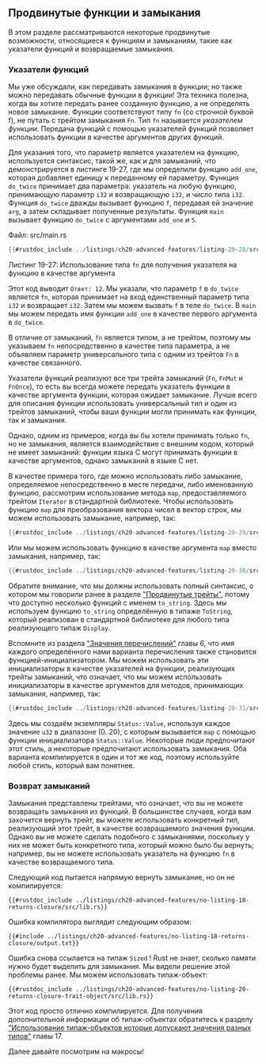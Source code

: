 ## Продвинутые функции и замыкания

В этом разделе рассматриваются некоторые продвинутые возможности, относящиеся к функциям и замыканиям, такие как указатели функций и возвращаемые замыкания.

### Указатели функций

Мы уже обсуждали, как передавать замыкания в функции; но также можно передавать обычные функции в функции! Эта техника полезна, когда вы хотите передать ранее созданную функцию, а не определять новое замыкание. Функции соответствуют типу `fn` (со строчной буквой f), не путать с трейтом замыкания `Fn`. Тип `fn` называется *указателем функции*. Передача функций с помощью указателей функций позволяет использовать функции в качестве аргументов других функций.

Для указания того, что параметр является указателем на функцию, используется синтаксис, такой же, как и для замыканий, что демонстрируется в листинге 19-27, где мы определили функцию `add_one`, которая добавляет единицу к переданному ей параметру. Функция `do_twice` принимает два параметра: указатель на любую функцию, принимающую параметр `i32` и возвращающую `i32`, и число типа `i32`. Функция `do_twice` дважды вызывает функцию `f`, передавая ей значение `arg`, а затем складывает полученные результаты. Функция `main` вызывает функцию `do_twice` с аргументами `add_one` и `5`.

<span class="filename">Файл: src/main.rs</span>

```rust
{{#rustdoc_include ../listings/ch20-advanced-features/listing-20-28/src/main.rs}}
```

<span class="caption">Листинг 19-27: Использование типа <code>fn</code> для получения указателя на функцию в качестве аргумента</span>

Этот код выводит `Ответ: 12`. Мы указали, что параметр `f` в `do_twice` является `fn`, которая принимает на вход единственный параметр типа `i32` и возвращает `i32`. Затем мы можем вызвать `f` в теле `do_twice`. В `main` мы можем передать имя функции `add_one` в качестве первого аргумента в `do_twice`.

В отличие от замыканий, `fn` является типом, а не трейтом, поэтому мы указываем `fn` непосредственно в качестве типа параметра, а не объявляем параметр универсального типа с одним из трейтов `Fn` в качестве связанного.

Указатели функций реализуют все три трейта замыканий (`Fn`, `FnMut` и `FnOnce`), то есть вы всегда можете передать указатель функции в качестве аргумента функции, которая ожидает замыкание. Лучше всего для описания функции использовать универсальный тип и один из трейтов замыканий, чтобы ваши функции могли принимать как функции, так и замыкания.

Однако, одним из примеров, когда вы бы хотели принимать только `fn`, но не замыкания, является взаимодействие с внешним кодом, который не имеет замыканий: функции языка C могут принимать функции в качестве аргументов, однако замыканий в языке C нет.

В качестве примера того, где можно использовать либо замыкание, определяемое непосредственно в месте передачи, либо именованную функцию, рассмотрим использование метода `map`, предоставляемого трейтом `Iterator` в стандартной библиотеке. Чтобы использовать функцию `map` для преобразования вектора чисел в вектор строк, мы можем использовать замыкание, например, так:

```rust
{{#rustdoc_include ../listings/ch20-advanced-features/listing-20-29/src/main.rs:here}}
```

Или мы можем использовать функцию в качестве аргумента `map` вместо замыкания, например, так:

```rust
{{#rustdoc_include ../listings/ch20-advanced-features/listing-20-30/src/main.rs:here}}
```

Обратите внимание, что мы должны использовать полный синтаксис, о котором мы говорили ранее в разделе ["Продвинутые трейты"](ch20-03-advanced-traits.html#advanced-traits)<!--  -->, потому что доступно несколько функций с именем `to_string`. Здесь мы используем функцию `to_string` определённую в типаже `ToString`, который реализован в стандартной библиотеке для любого типа реализующего типаж `Display`.

Вспомните из раздела ["Значения перечислений"] главы 6, что имя каждого определённого нами варианта перечисления также становится функцией-инициализатором. Мы можем использовать эти инициализаторы в качестве указателей на функции, реализующих трейты замыканий, что означает, что мы можем использовать инициализаторы в качестве аргументов для методов, принимающих замыкания, например, так:

```rust
{{#rustdoc_include ../listings/ch20-advanced-features/listing-20-31/src/main.rs:here}}
```

Здесь мы создаём экземпляры `Status::Value`, используя каждое значение `u32` в диапазоне (0..20), с которым вызывается `map` с помощью функции инициализатора `Status::Value`. Некоторые люди предпочитают этот стиль, а некоторые предпочитают использовать замыкания. Оба варианта компилируется в один и тот же код, поэтому используйте любой стиль, который вам понятнее.

### Возврат замыканий

Замыкания представлены трейтами, что означает, что вы не можете возвращать замыкания из функций. В большинстве случаев, когда вам захочется вернуть трейт, вы можете использовать конкретный тип, реализующий этот трейт, в качестве возвращаемого значения функции. Однако вы не можете сделать подобного с замыканиями, поскольку у них не может быть конкретного типа, который можно было бы вернуть; например, вы не можете использовать указатель на функцию `fn` в качестве возвращаемого типа.

Следующий код пытается напрямую вернуть замыкание, но он не компилируется:

```rust,ignore,does_not_compile
{{#rustdoc_include ../listings/ch20-advanced-features/no-listing-18-returns-closure/src/lib.rs}}
```

Ошибка компилятора выглядит следующим образом:

```console
{{#include ../listings/ch20-advanced-features/no-listing-18-returns-closure/output.txt}}
```

Ошибка снова ссылается на типаж `Sized` ! Rust не знает, сколько памяти нужно будет выделить для замыкания. Мы видели решение этой проблемы ранее. Мы можем использовать типаж-объект:

```rust,noplayground
{{#rustdoc_include ../listings/ch20-advanced-features/no-listing-20-returns-closure-trait-object/src/lib.rs}}
```

Этот код просто отлично компилируется. Для получения дополнительной информации об типаж-объектах обратитесь к разделу ["Использование типаж-объектов которые допускают значения разных типов"](ch17-02-trait-objects.html#using-trait-objects-that-allow-for-values-of-different-types)<!--  --> главы 17.

Далее давайте посмотрим на макросы!


["Значения перечислений"]: ch06-01-defining-an-enum.html#enum-values
